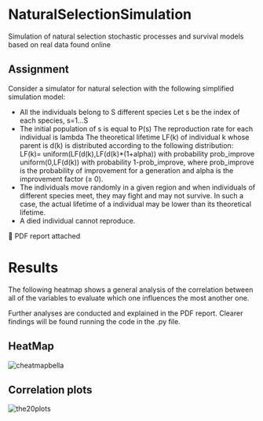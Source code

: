 # NaturalSelectionSimulation
Simulation of natural selection stochastic processes and survival models based on real data found online

## Assignment 
Consider a simulator for natural selection with the following simplified simulation model:
 - All the individuals belong to S different species Let s be the index of each species, s=1...S
 - The initial population of s is equal to P(s) The reproduction rate for each individual is lambda The theoretical lifetime  LF(k) of individual k whose parent is d(k) is distributed according to the following distribution: LF(k)= uniform(LF(d(k),LF(d(k)*(1+alpha)) with probability prob_improve uniform(0,LF(d(k)) with probability 1-prob_improve, where prob_improve is the probability of improvement for a generation and alpha is the improvement factor (≥ 0). 
 - The individuals move randomly in a given region and when individuals of different species meet, they may fight and may not survive. In such a case, the actual lifetime of a individual may be lower than its theoretical lifetime.
 - A died individual cannot reproduce.

🔗 PDF report attached

# Results
The following heatmap shows a general analysis of the correlation between all of the variables to evaluate which one influences the most another one.

Further analyses are conducted and explained in the PDF report. Clearer findings will be found running the code in the .py file.

## HeatMap
![cheatmapbella](https://github.com/user-attachments/assets/3027cb7d-592d-403b-bdd8-220dd2b2ca9c)

## Correlation plots
![the20plots](https://github.com/user-attachments/assets/1a102b1a-8bc2-45bc-8d27-e0329be79912)



